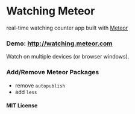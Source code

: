 Watching Meteor
=================

real-time watching counter app built with [Meteor](http://meteor.com)

### Demo: <http://watching.meteor.com>
Watch on multiple devices (or browser windows).

### Add/Remove Meteor Packages
- remove  `autopublish`
- add `less`

#### MIT License